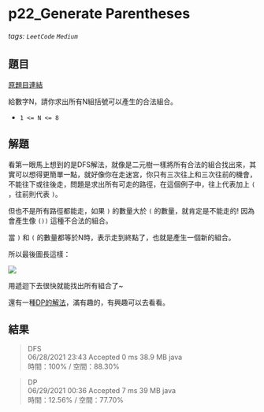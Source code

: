 # p22_Generate Parentheses

###### tags: `LeetCode` `Medium`

## 題目
[原題目連結](https://leetcode.com/problems/generate-parentheses/)

給數字N，請你求出所有N組括號可以產生的合法組合。

* `1 <= N <= 8`

## 解題
看第一眼馬上想到的是DFS解法，就像是二元樹一樣將所有合法的組合找出來，其實可以想得更簡單一點，就好像你在走迷宮，你只有三次往上和三次往前的機會，不能往下或往後走，問題是求出所有可走的路徑，在這個例子中，往上代表加上 `(` ，往前則代表 `)`。

但也不是所有路徑都能走，如果 `)` 的數量大於 `(` 的數量，就肯定是不能走的! 因為會產生像 `())` 這種不合法的組合。

當 `)` 和 `(` 的數量都等於N時，表示走到終點了，也就是產生一個新的組合。

所以最後圖長這樣：

![](https://i.imgur.com/W9zUgd2.jpg)

用遞迴下去很快就能找出所有組合了~

還有一種[DP的解法](https://leetcode.com/problems/generate-parentheses/discuss/10369/Clean-Python-DP-Solution?)，滿有趣的，有興趣可以去看看。

## 結果
> DFS  
> 06/28/2021 23:43	Accepted	0 ms	38.9 MB	java  
> 時間：100% / 空間：88.30%

> DP  
> 06/29/2021 00:36	Accepted	7 ms	39 MB	java  
> 時間：12.56% / 空間：77.70%